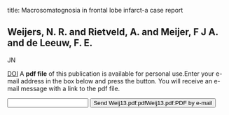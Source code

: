 title: Macrosomatognosia in frontal lobe infarct-a case report

## Weijers, N. R. and Rietveld, A. and Meijer, F J A. and de Leeuw, F. E.
JN

<a href="https://doi.org/10.1007/s00415-012-6827-5">DOI</a>
A <b>pdf file</b> of this publication is available for personal use.Enter your e-mail address in the box below and press the button. You will receive an e-mail message with a link to the pdf file.
<form action="sender.php">  <input type="text" name="email">  <input type="submit" value="Send Weij13.pdf:pdfWeij13.pdf:PDF by e-mail"></form>